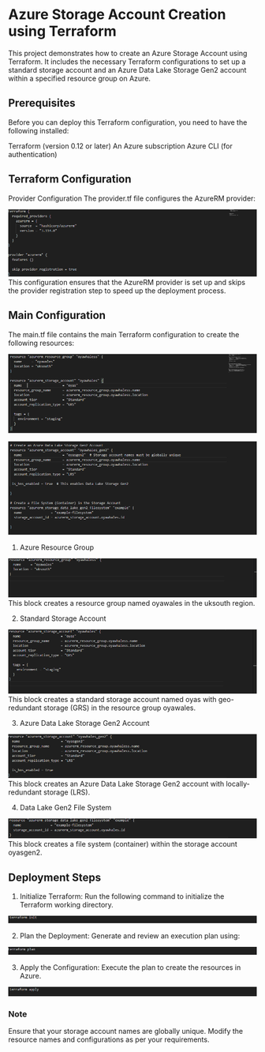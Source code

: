 # Azure Storage Account Creation using Terraform
This project demonstrates how to create an Azure Storage Account using Terraform. It includes the necessary Terraform configurations to set up a standard storage account and an Azure Data Lake Storage Gen2 account within a specified resource group on Azure.

## Prerequisites
Before you can deploy this Terraform configuration, you need to have the following installed:

Terraform (version 0.12 or later)
An Azure subscription
Azure CLI (for authentication)

## Terraform Configuration
Provider Configuration
The provider.tf file configures the AzureRM provider:

![Terraform config](./img/terra.png)
This configuration ensures that the AzureRM provider is set up and skips the provider registration step to speed up the deployment process.

## Main Configuration
The main.tf file contains the main Terraform configuration to create the following resources:

![main](./img/main.png) 

![main](./img/main2.png) 

1. Azure Resource Group

![resource_group](./img/resource_grp.png)
This block creates a resource group named oyawales in the uksouth region.

2. Standard Storage Account

![standard storage account](./img/standard.png)
This block creates a standard storage account named oyas with geo-redundant storage (GRS) in the resource group oyawales.

3. Azure Data Lake Storage Gen2 Account

![Data_lake_Gen2](./img/gen.png)
This block creates an Azure Data Lake Storage Gen2 account with locally-redundant storage (LRS).

4. Data Lake Gen2 File System

![file_system](./img/file_system.png)
This block creates a file system (container) within the storage account oyasgen2.

## Deployment Steps

1. Initialize Terraform: Run the following command to initialize the Terraform working directory.

![Init](./img/init.png)

2. Plan the Deployment: Generate and review an execution plan using:

![Plan](./img/plan.png)

3. Apply the Configuration: Execute the plan to create the resources in Azure.

![apply](./img/apply.png)

### Note
Ensure that your storage account names are globally unique.
Modify the resource names and configurations as per your requirements.


